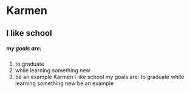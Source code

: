 # Karmen
## I like school
##### my goals are:
1. to graduate
2. while learning something new
3. be an example
Karmen
I like school
my goals are:
to graduate
while learning something new
be an example
